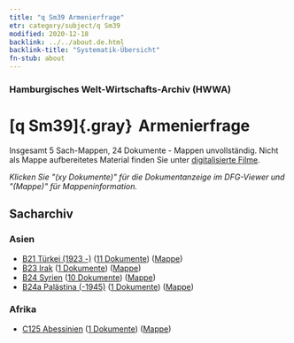 ```yaml
---
title: "q Sm39 Armenierfrage"
etr: category/subject/q Sm39
modified: 2020-12-18
backlink: ../../about.de.html
backlink-title: "Systematik-Übersicht"
fn-stub: about
---
```


### Hamburgisches Welt-Wirtschafts-Archiv (HWWA)
# [q Sm39]{.gray}&#8201; Armenierfrage&#160; 




Insgesamt 5 Sach-Mappen, 24 Dokumente - Mappen unvollständig.
Nicht als Mappe aufbereitetes Material finden Sie unter [digitalisierte Filme](/film/h1_sh).

_Klicken Sie "(xy Dokumente)" für die Dokumentanzeige im DFG-Viewer und "(Mappe)" für Mappeninformation._

## Sacharchiv




### Asien

- [B21 Türkei (1923 -)](../../../geo/about.de.html#B21) (<a href="https://dfg-viewer.de/show/?tx_dlf[id]=https://pm20.zbw.eu/mets/sh/1411xx/141111/1459xx/145991/public.mets.de.xml" target="_blank">11 Dokumente</a>) ([Mappe](http://purl.org/pressemappe20/folder/sh/141111,145991))
- [B23 Irak](../../../geo/about.de.html#B23) (<a href="https://dfg-viewer.de/show/?tx_dlf[id]=https://pm20.zbw.eu/mets/sh/1411xx/141113/1459xx/145991/public.mets.de.xml" target="_blank">1 Dokumente</a>) ([Mappe](http://purl.org/pressemappe20/folder/sh/141113,145991))
- [B24 Syrien](../../../geo/about.de.html#B24) (<a href="https://dfg-viewer.de/show/?tx_dlf[id]=https://pm20.zbw.eu/mets/sh/1411xx/141114/1459xx/145991/public.mets.de.xml" target="_blank">10 Dokumente</a>) ([Mappe](http://purl.org/pressemappe20/folder/sh/141114,145991))
- [B24a Palästina (-1945)](../../../geo/about.de.html#B24a) (<a href="https://dfg-viewer.de/show/?tx_dlf[id]=https://pm20.zbw.eu/mets/sh/1411xx/141115/1459xx/145991/public.mets.de.xml" target="_blank">1 Dokumente</a>) ([Mappe](http://purl.org/pressemappe20/folder/sh/141115,145991))

### Afrika

- [C125 Abessinien](../../../geo/about.de.html#C125) (<a href="https://dfg-viewer.de/show/?tx_dlf[id]=https://pm20.zbw.eu/mets/sh/1414xx/141482/1459xx/145991/public.mets.de.xml" target="_blank">1 Dokumente</a>) ([Mappe](http://purl.org/pressemappe20/folder/sh/141482,145991))


